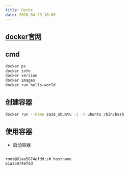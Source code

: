 ```yaml
---
title: Docke
date: 2020-04-23 10:08
---
```


## [docker官网](https://hub.docker.com/)

## cmd 
```bash
docker ps
docker info 
docker version
docker images
docker run hello-world
```
## 创建容器
```bash
docker run --name zaze_ubuntu -i -t ubuntu /bin/bash
```

## 使用容器
- 启动容器
```

```
```bash
root@61aa5874efdd:/# hostname
61aa5874efdd
```

